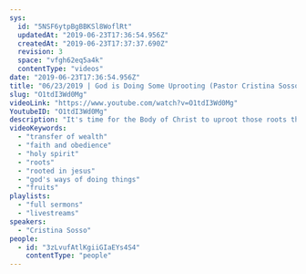 ```yaml
---
sys:
  id: "5NSF6ytpBgBBKSl8WoflRt"
  updatedAt: "2019-06-23T17:36:54.956Z"
  createdAt: "2019-06-23T17:37:37.690Z"
  revision: 3
  space: "vfgh62eq5a4k"
  contentType: "videos"
date: "2019-06-23T17:36:54.956Z"
title: "06/23/2019 | God is Doing Some Uprooting (Pastor Cristina Sosso)"
slug: "O1tdI3Wd0Mg"
videoLink: "https://www.youtube.com/watch?v=O1tdI3Wd0Mg"
YoutubeID: "O1tdI3Wd0Mg"
description: "It's time for the Body of Christ to uproot those roots that are not connected to God's ways of doing things. In order for us to be partakers of the transfer of wealth influence and affluence, we need to be planted in Christ not the world's system.\n\nThis sermon was delivered by Pastor Cris Sosso at Freedom Fellowship Church International on June 6th, 2019."
videoKeywords:
  - "transfer of wealth"
  - "faith and obedience"
  - "holy spirit"
  - "roots"
  - "rooted in jesus"
  - "god's ways of doing things"
  - "fruits"
playlists:
  - "full sermons"
  - "livestreams"
speakers:
  - "Cristina Sosso"
people:
  - id: "3zLvufAtlKgiiGIaEYs4S4"
    contentType: "people"
---
```

